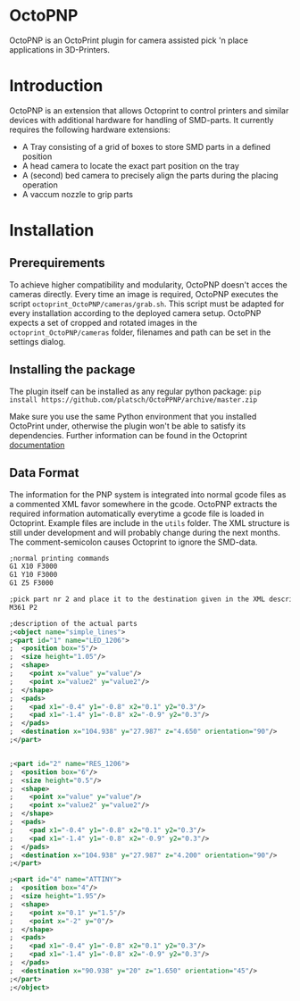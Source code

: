 # OctoPNP
OctoPNP is an OctoPrint plugin for camera assisted pick 'n place applications in 3D-Printers.

# Introduction
OctoPNP is an extension that allows Octoprint to control printers and similar devices with additional hardware for handling of SMD-parts.
It currently requires the following hardware extensions:
* A Tray consisting of a grid of boxes to store SMD parts in a defined position
* A head camera to locate the exact part position on the tray
* A (second) bed camera to precisely align the parts during the placing operation
* A vaccum nozzle to grip parts

# Installation
## Prerequirements
To achieve higher compatibility and modularity, OctoPNP doesn't acces the cameras directly. Every time an image is required, OctoPNP executes the script `octoprint_OctoPNP/cameras/grab.sh`. This script must be adapted for every installation according to the deployed camera setup. OctoPNP expects a set of cropped and rotated images in the `octoprint_OctoPNP/cameras` folder, filenames and path can be set in the settings dialog.

## Installing the package
The plugin itself can be installed as any regular python package:
`pip install https://github.com/platsch/OctoPPNP/archive/master.zip`

Make sure you use the same Python environment that you installed OctoPrint under, otherwise the plugin won't be able to satisfy its dependencies. Further information can be found in the Octoprint [documentation](http://docs.octoprint.org/en/devel/plugins/using.html)

## Data Format
The information for the PNP system is integrated into normal gcode files as a commented XML favor somewhere in the gcode. OctoPNP extracts the required information automatically everytime a gcode file is loaded in Octoprint. Example files are include in the `utils` folder. The XML structure is still under development and will probably change during the next months. The comment-semicolon causes Octoprint to ignore the SMD-data.

```XML
;normal printing commands
G1 X10 F3000
G1 Y10 F3000
G1 Z5 F3000

;pick part nr 2 and place it to the destination given in the XML description
M361 P2

;description of the actual parts
;<object name="simple_lines">
;<part id="1" name="LED_1206">
;  <position box="5"/>
;  <size height="1.05"/>
;  <shape>
;    <point x="value" y="value"/>
;    <point x="value2" y="value2"/>
;  </shape>
;  <pads>
;    <pad x1="-0.4" y1="-0.8" x2="0.1" y2="0.3"/>
;    <pad x1="-1.4" y1="-0.8" x2="-0.9" y2="0.3"/>
;  </pads>
;  <destination x="104.938" y="27.987" z="4.650" orientation="90"/>
;</part>


;<part id="2" name="RES_1206">
;  <position box="6"/>
;  <size height="0.5"/>
;  <shape>
;    <point x="value" y="value"/>
;    <point x="value2" y="value2"/>
;  </shape>
;  <pads>
;    <pad x1="-0.4" y1="-0.8" x2="0.1" y2="0.3"/>
;    <pad x1="-1.4" y1="-0.8" x2="-0.9" y2="0.3"/>
;  </pads>
;  <destination x="104.938" y="27.987" z="4.200" orientation="90"/>
;</part>

;<part id="4" name="ATTINY">
;  <position box="4"/>
;  <size height="1.95"/>
;  <shape>
;    <point x="0.1" y="1.5"/>
;    <point x="-2" y="0"/>
;  </shape>
;  <pads>
;    <pad x1="-0.4" y1="-0.8" x2="0.1" y2="0.3"/>
;    <pad x1="-1.4" y1="-0.8" x2="-0.9" y2="0.3"/>
;  </pads>
;  <destination x="90.938" y="20" z="1.650" orientation="45"/>
;</part>
;</object>
```
